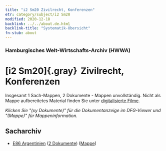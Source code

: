 ```yaml
---
title: "i2 Sm20 Zivilrecht, Konferenzen"
etr: category/subject/i2 Sm20
modified: 2020-12-18
backlink: ../../about.de.html
backlink-title: "Systematik-Übersicht"
fn-stub: about
---
```


### Hamburgisches Welt-Wirtschafts-Archiv (HWWA)
# [i2 Sm20]{.gray}&#8201; Zivilrecht, Konferenzen&#160; 




Insgesamt 1 Sach-Mappen, 2 Dokumente - Mappen unvollständig.
Nicht als Mappe aufbereitetes Material finden Sie unter [digitalisierte Filme](/film/h1_sh).

_Klicken Sie "(xy Dokumente)" für die Dokumentanzeige im DFG-Viewer und "(Mappe)" für Mappeninformation._

## Sacharchiv



- [E86 Argentinien](../../../geo/about.de.html#E86) (<a href="https://dfg-viewer.de/show/?tx_dlf[id]=https://pm20.zbw.eu/mets/sh/1416xx/141692/2147xx/214778/public.mets.de.xml" target="_blank">2 Dokumente</a>) ([Mappe](http://purl.org/pressemappe20/folder/sh/141692,214778))


